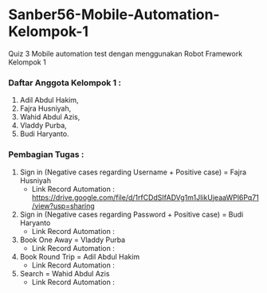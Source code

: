 # Sanber56-Mobile-Automation-Kelompok-1
Quiz 3 Mobile automation test dengan menggunakan Robot Framework Kelompok 1

### Daftar Anggota Kelompok 1 :
1. Adil Abdul Hakim,
2. Fajra Husniyah,
3. Wahid Abdul Azis,
4. Vladdy Purba,
5. Budi Haryanto.

### Pembagian Tugas :
1. Sign in (Negative cases regarding Username + Positive case) = Fajra Husniyah
   - Link Record Automation : https://drive.google.com/file/d/1rfCDdSIfADVg1m1JIikUjeaaWPl6Pq71/view?usp=sharing
2. Sign in (Negative cases regarding Password + Positive case) = Budi Haryanto
   - Link Record Automation : 
3. Book One Away = Vladdy Purba
   - Link Record Automation : 
4. Book Round Trip = Adil Abdul Hakim
   - Link Record Automation : 
5. Search = Wahid Abdul Azis
   - Link Record Automation : 
